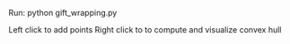 Run: python gift_wrapping.py

Left click to add points
Right click to to compute and visualize convex hull
